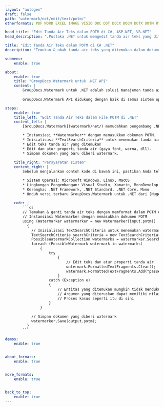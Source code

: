 ```yaml
---
layout: "autogen"
draft: false
path: "watermark/net/edit/text/potm/"
otherformats: PDF WORD EXCEL IMAGE VISIO DOC DOT DOCX DOCM DOTX DOTM RTF TXT XLSX XLSM XLTM XLT XLTX XLS XLSB XLAM SXC PPTX PPTM PPSX PPSM POT POTX PPT PPS ODT BMP GIF JPEG JP2 PNG TIFF WEBP VSD VDX VSDX VSTX VSX VSSX VSDM VSSM VSTM VTX VDW VSS VST

head_title: "Edit Tanda Air Teks dalam POTM di C#, ASP.NET, VB.NET"
head_description: ".Pustaka .NET untuk mengedit tanda air teks yang ditemukan dalam file POTM di aplikasi C#, ASP.NET, VB.NET & .NET Core menggunakan API GroupDocs.Watermark untuk .NET."

title: "Edit Tanda Air Teks dalam POTM di C# .NET"
description: "Temukan & ubah tanda air teks yang ditemukan dalam dokumen POTM dengan pemformatan dalam aplikasi C#, ASP.NET, VB.NET & .NET Core. Kelola ukuran tanda air, jenis font, sudut rotasi, dan posisi tanda air pada halaman dokumen, sesuai kebutuhan Anda."

submenu:
    enable: true

about:
    enable: true
    title: "GroupDocs.Watermark untuk .NET API"
    content: |
        GroupDocs.Watermark untuk .NET adalah solusi manajemen tanda air lengkap untuk aplikasi .NET. Pengembang dapat dengan cepat melakukan operasi manipulasi tanda air seperti; tambahkan, edit, cari, dan hapus berbagai jenis tanda air dari dalam dokumen semua format file populer. Mendukung bekerja dengan teks dan tanda air gambar dalam berbagai dokumen termasuk PDF, Microsoft Word, Excel, PowerPoint, Visio, Email dan format gambar.
        
        GroupDocs.Watermark API didukung dengan baik di semua sistem operasi dan platform utama termasuk .NET Framework, .NET Standard, .NET Core, Mono, dan Xamarin.

steps:
    enable: true
    title_left: "Edit Tanda Air Teks dalam File POTM di .NET"
    content_left: |
        [GroupDocs.Watermark](watermark/net/) memudahkan pengembang .NET untuk mengedit tanda air teks dalam aplikasi mereka dengan menerapkan beberapa langkah mudah.

        * Instansiasi **Watermarker** dengan memasukkan dokumen POTM.
        * Inisialisasi **TextSearchCriteria** untuk menemukan tanda air teks.
        * Edit teks tanda air yang ditemukan
        * Edit dan atur properti tanda air (gaya font, warna, dll).
        * Simpan dokumen yang baru diberi watermark.
        
    title_right: "Persyaratan sistem"
    content_right: |
        Sebelum menjalankan contoh kode di bawah ini, pastikan Anda telah menginstal prasyarat berikut di sistem Anda.

        * Sistem Operasi: Microsoft Windows, Linux, MacOS
        * Lingkungan Pengembangan: Visual Studio, Xamarin, MonoDevelop
        * Kerangka: .NET Framework, .NET Standard, .NET Core, Mono
        * Unduh versi terbaru GroupDocs.Watermark untuk .NET dari [Nuget](https://www.nuget.org/packages/GroupDocs.Watermark)
        
    code: |
        ```cs
        // Temukan & ganti tanda air teks dengan memformat dalam POTM di aplikasi C#, ASP.NET, VB.NET & .NET Core
        // Instansiasi Watermarker dengan memasukkan dokumen POTM
        using (Watermarker watermarker = new Watermarker(input.potm))
          {
            // Inisialisasi TextSearchCriteria untuk menemukan watermark teks
            TextSearchCriteria searchCriteria = new TextSearchCriteria("test", false);
            PossibleWatermarkCollection watermarks = watermarker.Search(searchCriteria);
            foreach (PossibleWatermark watermark in watermarks)
                {
                    try
                        {
                            // Edit teks dan atur properti tanda air
                            watermark.FormattedTextFragments.Clear();
                            watermark.FormattedTextFragments.Add("passed", new Font("Calibri", 19, FontStyle.Bold), Color.Red, Color.Aqua);
                        }
                    catch (Exception e)
                    {
                        // Entitas yang ditemukan mungkin tidak mendukung pengeditan teks
                        // Argumen yang diteruskan dapat memiliki nilai yang tidak sesuai
                        // Proses kasus seperti itu di sini
                    }
                }
            
            // Simpan dokumen yang diberi watermark
            watermarker.Save(output.potm);
          }
        ```        

demos:
    enable: true
        

about_formats:
    enable: true


more_formats:
    enable: true


back_to_top:
    enable: true
---
```

